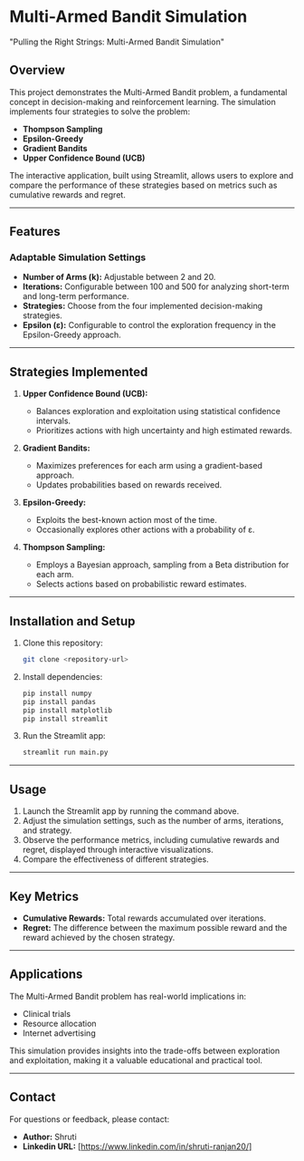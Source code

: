 # Multi-Armed Bandit Simulation
"Pulling the Right Strings: Multi-Armed Bandit Simulation"

## Overview
This project demonstrates the Multi-Armed Bandit problem, a fundamental concept in decision-making and reinforcement learning. The simulation implements four strategies to solve the problem:

- **Thompson Sampling**
- **Epsilon-Greedy**
- **Gradient Bandits**
- **Upper Confidence Bound (UCB)**

The interactive application, built using Streamlit, allows users to explore and compare the performance of these strategies based on metrics such as cumulative rewards and regret.

---

## Features
### Adaptable Simulation Settings
- **Number of Arms (k):** Adjustable between 2 and 20.
- **Iterations:** Configurable between 100 and 500 for analyzing short-term and long-term performance.
- **Strategies:** Choose from the four implemented decision-making strategies.
- **Epsilon (ε):** Configurable to control the exploration frequency in the Epsilon-Greedy approach.

---

## Strategies Implemented
1. **Upper Confidence Bound (UCB):**
   - Balances exploration and exploitation using statistical confidence intervals.
   - Prioritizes actions with high uncertainty and high estimated rewards.

2. **Gradient Bandits:**
   - Maximizes preferences for each arm using a gradient-based approach.
   - Updates probabilities based on rewards received.

3. **Epsilon-Greedy:**
   - Exploits the best-known action most of the time.
   - Occasionally explores other actions with a probability of ε.

4. **Thompson Sampling:**
   - Employs a Bayesian approach, sampling from a Beta distribution for each arm.
   - Selects actions based on probabilistic reward estimates.

---

## Installation and Setup
1. Clone this repository:
   ```bash
   git clone <repository-url>
   ```

2. Install dependencies:
   ```bash
   pip install numpy
   pip install pandas
   pip install matplotlib
   pip install streamlit
   ```

3. Run the Streamlit app:
   ```bash
   streamlit run main.py
   ```

---

## Usage
1. Launch the Streamlit app by running the command above.
2. Adjust the simulation settings, such as the number of arms, iterations, and strategy.
3. Observe the performance metrics, including cumulative rewards and regret, displayed through interactive visualizations.
4. Compare the effectiveness of different strategies.

---

## Key Metrics
- **Cumulative Rewards:** Total rewards accumulated over iterations.
- **Regret:** The difference between the maximum possible reward and the reward achieved by the chosen strategy.

---

## Applications
The Multi-Armed Bandit problem has real-world implications in:
- Clinical trials
- Resource allocation
- Internet advertising

This simulation provides insights into the trade-offs between exploration and exploitation, making it a valuable educational and practical tool.


---

## Contact
For questions or feedback, please contact:
- **Author:** Shruti
- **Linkedin URL:** [https://www.linkedin.com/in/shruti-ranjan20/]

